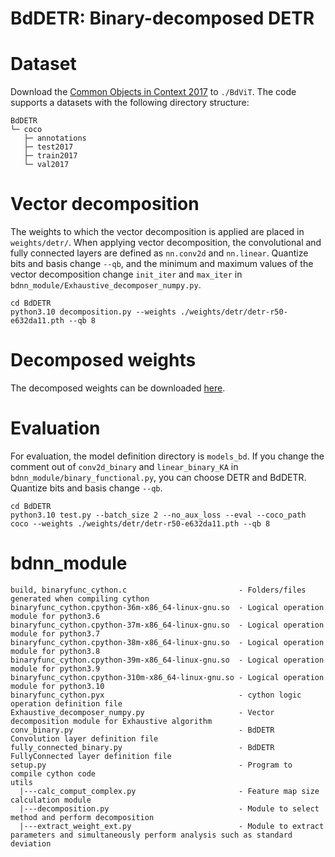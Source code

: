 # BdDETR: Binary-decomposed DETR

# Dataset
Download the [Common Objects in Context 2017](https://cocodataset.org/#download) to `./BdViT`.
The code supports a datasets with the following directory structure:
```
BdDETR
└─ coco
   ├─ annotations
   ├─ test2017
   ├─ train2017
   └─ val2017
```

# Vector decomposition
The weights to which the vector decomposition is applied are placed in `weights/detr/`.
When applying vector decomposition, the convolutional and fully connected layers are defined as `nn.conv2d` and `nn.linear`.
Quantize bits and basis change `--qb`, and the minimum and maximum values ​​of the vector decomposition change `init_iter` and `max_iter` in `bdnn_module/Exhaustive_decomposer_numpy.py`.
```
cd BdDETR
python3.10 decomposition.py --weights ./weights/detr/detr-r50-e632da11.pth --qb 8
```

# Decomposed weights
The decomposed weights can be downloaded [here](https://drive.google.com/file/d/1D2mto8ptMfxzuMQRnPMJbHks9vU3dQLU/view?usp=sharing).

# Evaluation
For evaluation, the model definition directory is `models_bd`.
If you change the comment out of `conv2d_binary` and `linear_binary_KA` in `bdnn_module/binary_functional.py`, you can choose DETR and BdDETR.
Quantize bits and basis change `--qb`.
```
cd BdDETR
python3.10 test.py --batch_size 2 --no_aux_loss --eval --coco_path coco --weights ./weights/detr/detr-r50-e632da11.pth --qb 8
```

# bdnn_module
```
build, binaryfunc_cython.c                         - Folders/files generated when compiling cython
binaryfunc_cython.cpython-36m-x86_64-linux-gnu.so  - Logical operation module for python3.6
binaryfunc_cython.cpython-37m-x86_64-linux-gnu.so  - Logical operation module for python3.7
binaryfunc_cython.cpython-38m-x86_64-linux-gnu.so  - Logical operation module for python3.8
binaryfunc_cython.cpython-39m-x86_64-linux-gnu.so  - Logical operation module for python3.9
binaryfunc_cython.cpython-310m-x86_64-linux-gnu.so - Logical operation module for python3.10
binaryfunc_cython.pyx                              - cython logic operation definition file
Exhaustive_decomposer_numpy.py                     - Vector decomposition module for Exhaustive algorithm
conv_binary.py                                     - BdDETR Convolution layer definition file
fully_connected_binary.py                          - BdDETR FullyConnected layer definition file
setup.py                                           - Program to compile cython code
utils 
  |---calc_comput_complex.py                       - Feature map size calculation module
  |---decomposition.py                             - Module to select method and perform decomposition
  |---extract_weight_ext.py                        - Module to extract parameters and simultaneously perform analysis such as standard deviation
```
